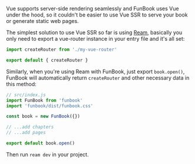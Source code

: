 Vue supports server-side rendering seamlessly and FunBook uses Vue under the hood, so it couldn't be easier to use Vue SSR to serve your book or generate static web pages.

The simplest solution to use Vue SSR so far is using [Ream](https://github.com/ream/ream), basically you  only need to export a vue-router instance in your entry file and it's all set:

```js
import createRouter from './my-vue-router'

export default { createRouter }
```

Similarly, when you're using Ream with FunBook, just export `book.open()`, FunBook will automatically return `createRouter` and other necessary data in this method:

```js
// src/index.js
import FunBook from 'funbook'
import 'funbook/dist/funbook.css'

const book = new FunBook({})

// ...add chapters
// ...add pages

export default book.open()
```

Then run `ream dev` in your project.
